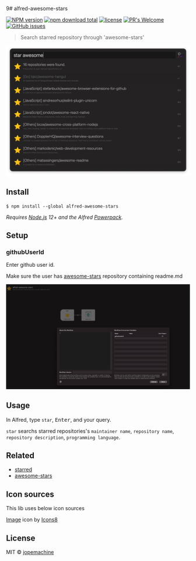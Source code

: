 9# alfred-awesome-stars

[![NPM version](https://badge.fury.io/js/alfred-awesome-stars.svg)](http://badge.fury.io/js/alfred-awesome-stars)
[![npm download total](https://img.shields.io/npm/dt/alfred-awesome-stars)](https://www.npmjs.com/package/alfred-awesome-stars)
[![license](https://img.shields.io/github/license/jopemachine/alfred-awesome-stars.svg)](https://github.com/jopemachine/alfred-awesome-stars/blob/master/LICENSE)
[![PR's Welcome](https://img.shields.io/badge/PRs-welcome-brightgreen.svg?style=flat)](http://makeapullrequest.com)
[![GitHub issues](https://img.shields.io/github/issues/jopemachine/alfred-awesome-stars.svg)](https://GitHub.com/jopemachine/alfred-awesome-stars/issues/)


> Search starred repository through 'awesome-stars'

![](./media/demo.png)

## Install

```
$ npm install --global alfred-awesome-stars
```

*Requires [Node.js](https://nodejs.org) 12+ and the Alfred [Powerpack](https://www.alfredapp.com/powerpack/).*

## Setup

### githubUserId

Enter github user id.

Make sure the user has [awesome-stars](https://github.com/maguowei/awesome-stars) repository containing readme.md

![](./media/config.png)

## Usage

In Alfred, type `star`, <kbd>Enter</kbd>, and your query.

`star` searchs starred repositories's `maintainer name`, `repository name`, `repository description`, `programming language`.

## Related

- [starred](https://github.com/maguowei/starred)
- [awesome-stars](https://github.com/maguowei/awesome-stars)

## Icon sources

This lib uses below icon sources

<a target="_blank" href="https://icons8.com">Image</a> icon by <a target="_blank" href="https://icons8.com">Icons8</a>

## License

MIT © [jopemachine](https://github.com/jopemachine/alfred-awesome-stars)
